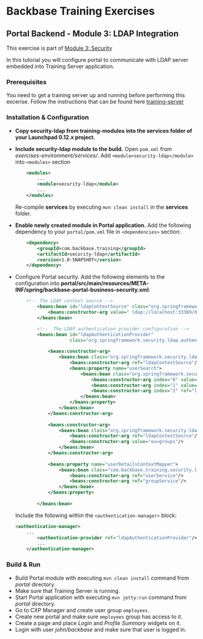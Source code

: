 # Backbase Training Exercises

## Portal Backend - Module 3: LDAP Integration

This exercise is part of [Module 3: Security](https://github.com/Backbase/training-be-module-03/tree/code-migration)

In this tutorial you will configure portal to communicate with LDAP server embedded into Training Server application.

### Prerequisites

You need to get a training server up and running before performing this excerise.
Follow the instructions that can be found here [training-server](https://github.com/Backbase/training-server/tree/code-migration)

### Installation & Configuration

- **Copy security-ldap from training-modules into the services folder of your Launchpad 0.12.x project.**

- **Include security-ldap module to the build.** Open `pom.xml` from *exercises-environment/services/*. Add `<module>security-ldap</module>` into  `<modules>` section
	```xml
	    <modules>
	        ...	    
	        <module>security-ldap</module>
	        ...
	    </modules>
	```	
	Re-compile **services** by executing `mvn clean install` in the **services** folder.
	
- **Enable newly created module in Portal application.** Add the following dependency to your `portal/pom.xml` file in `<dependencies>` section:

	```xml
	    <dependency>
	        <groupId>com.backbase.training</groupId>
	        <artifactId>security-ldap</artifactId>
	        <version>1.0-SNAPSHOT</version>
	    </dependency>
	```

- Configure Portal security. Add the following elements to the configuration into **portal/src/main/resources/META-INF/spring/backbase-portal-business-security.xml**:
	```xml
	    <!-- The LDAP context source -->
            <beans:bean id="ldapContextSource" class="org.springframework.security.ldap.DefaultSpringSecurityContextSource">
                <beans:constructor-arg value=" ldap://localhost:33389/dc=backbase,dc=com "/>
            </beans:bean>

            <!--  The LDAP authentication provider configuration -->
            <beans:bean id="ldapAuthenticationProvider"
                        class="org.springframework.security.ldap.authentication.LdapAuthenticationProvider">
        
                <beans:constructor-arg>
                    <beans:bean class="org.springframework.security.ldap.authentication.BindAuthenticator">
                        <beans:constructor-arg ref="ldapContextSource"/>
                        <beans:property name="userSearch">
                            <beans:bean class="org.springframework.security.ldap.search.FilterBasedLdapUserSearch">
                                <beans:constructor-arg index="0" value="ou=people"/>
                                <beans:constructor-arg index="1" value="(uid={0})"/>
                                <beans:constructor-arg index="2" ref="ldapContextSource"/>
                            </beans:bean>
                        </beans:property>
                    </beans:bean>
                </beans:constructor-arg>
        
                <beans:constructor-arg>
                    <beans:bean class="org.springframework.security.ldap.userdetails.DefaultLdapAuthoritiesPopulator">
                        <beans:constructor-arg ref="ldapContextSource"/>
                        <beans:constructor-arg value="ou=groups"/>
                    </beans:bean>
                </beans:constructor-arg>
        
                <beans:property name="userDetailsContextMapper">
                    <beans:bean class="com.backbase.training.security.ldap.UserDetailsContextMapperImpl">
                        <beans:constructor-arg ref="userService"/>
                        <beans:constructor-arg ref="groupService"/>
                    </beans:bean>
                </beans:property>
        
            </beans:bean>
	```
	
	Include the following within the `<authentication-manager>` block:
	
	```xml
	<authentication-manager>
	    ...
            <authentication-provider ref="ldapAuthenticationProvider"/>
            ...
        </authentication-manager>
	```

### Build & Run

- Build Portal module with executing `mvn clean install` command from *portal* directory.
- Make sure that Training Server is running.
- Start Portal application with executing `mvn jetty:run` command from *portal* directory.
- Go to CXP Manager and create user group `employees`.
- Create new portal and make sure `employees` group has access to it.
- Create a page and place *Login* and *Profile Summary* widgets on it.
- Login with user *john/backbase* and make sure that user is logged in.
